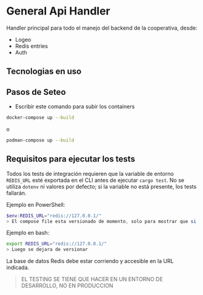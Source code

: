 # General Api Handler

Handler principal para todo el manejo del backend de la cooperativa, desde:

- Logeo
- Redis entries
- Auth

## Tecnologias en uso


## Pasos de Seteo

  - Escribir este comando para subir los containers

  ```bash
  docker-compose up --build
  ```

  o

  ```bash
  podman-compose up --build
  ```

## Requisitos para ejecutar los tests

Todos los tests de integración requieren que la variable de entorno `REDIS_URL` esté exportada en el CLI antes de ejecutar `cargo test`. No se utiliza `dotenv` ni valores por defecto; si la variable no está presente, los tests fallarán.

Ejemplo en PowerShell:

```powershell
$env:REDIS_URL="redis://127.0.0.1/"
> El compose file esta versionado de momento, solo para mostrar que si funciona el seteo
```

Ejemplo en bash:

```bash
export REDIS_URL="redis://127.0.0.1/"
> Luego se dejara de versionar
```

La base de datos Redis debe estar corriendo y accesible en la URL indicada.

> EL TESTING SE TIENE QUE HACER EN UN ENTORNO DE DESARROLLO, NO EN PRODUCCION
